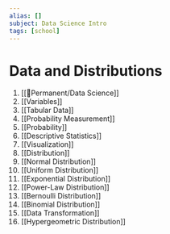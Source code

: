 ```yaml
---
alias: []
subject: Data Science Intro
tags: [school]
---
```

# Data and Distributions


1. [[🗻Permanent/Data Science]]
2. [[Variables]]
3. [[Tabular Data]]
4. [[Probability Measurement]]
5. [[Probability]]
6. [[Descriptive Statistics]]
7. [[Visualization]]
8. [[Distribution]]
9. [[Normal Distribution]]
10. [[Uniform Distribution]]
11. [[Exponential Distribution]]
12. [[Power-Law Distribution]]
13. [[Bernoulli Distribution]]
14. [[Binomial Distribution]]
15. [[Data Transformation]]
16. [[Hypergeometric Distribution]]